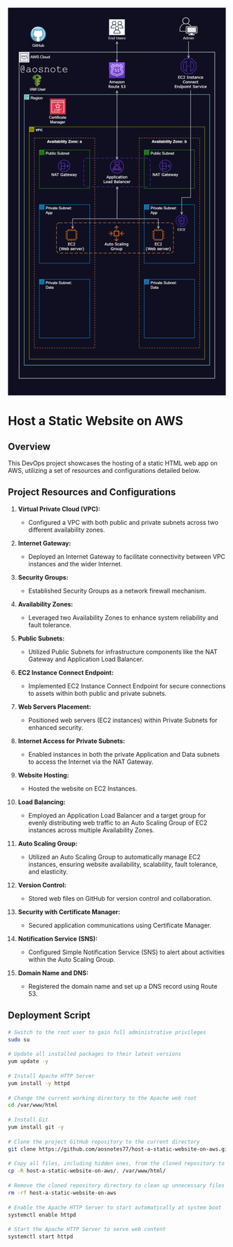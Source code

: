 ![Alt text](/Host_a_Static_Website_on_AWS.png)
# Host a Static Website on AWS

## Overview

This DevOps project showcases the hosting of a static HTML web app on AWS, utilizing a set of resources and configurations detailed below. 

## Project Resources and Configurations

1. **Virtual Private Cloud (VPC):**
   - Configured a VPC with both public and private subnets across two different availability zones.

2. **Internet Gateway:**
   - Deployed an Internet Gateway to facilitate connectivity between VPC instances and the wider Internet.

3. **Security Groups:**
   - Established Security Groups as a network firewall mechanism.

4. **Availability Zones:**
   - Leveraged two Availability Zones to enhance system reliability and fault tolerance.

5. **Public Subnets:**
   - Utilized Public Subnets for infrastructure components like the NAT Gateway and Application Load Balancer.

6. **EC2 Instance Connect Endpoint:**
   - Implemented EC2 Instance Connect Endpoint for secure connections to assets within both public and private subnets.

7. **Web Servers Placement:**
   - Positioned web servers (EC2 instances) within Private Subnets for enhanced security.

8. **Internet Access for Private Subnets:**
   - Enabled instances in both the private Application and Data subnets to access the Internet via the NAT Gateway.

9. **Website Hosting:**
   - Hosted the website on EC2 Instances.

10. **Load Balancing:**
    - Employed an Application Load Balancer and a target group for evenly distributing web traffic to an Auto Scaling Group of EC2 instances across multiple Availability Zones.

11. **Auto Scaling Group:**
    - Utilized an Auto Scaling Group to automatically manage EC2 instances, ensuring website availability, scalability, fault tolerance, and elasticity.

12. **Version Control:**
    - Stored web files on GitHub for version control and collaboration.

13. **Security with Certificate Manager:**
    - Secured application communications using Certificate Manager.

14. **Notification Service (SNS):**
    - Configured Simple Notification Service (SNS) to alert about activities within the Auto Scaling Group.

15. **Domain Name and DNS:**
    - Registered the domain name and set up a DNS record using Route 53.

## Deployment Script

```bash
# Switch to the root user to gain full administrative privileges
sudo su

# Update all installed packages to their latest versions
yum update -y

# Install Apache HTTP Server
yum install -y httpd

# Change the current working directory to the Apache web root
cd /var/www/html

# Install Git
yum install git -y

# Clone the project GitHub repository to the current directory
git clone https://github.com/aosnotes77/host-a-static-website-on-aws.git

# Copy all files, including hidden ones, from the cloned repository to the Apache web root
cp -R host-a-static-website-on-aws/. /var/www/html/

# Remove the cloned repository directory to clean up unnecessary files
rm -rf host-a-static-website-on-aws

# Enable the Apache HTTP Server to start automatically at system boot
systemctl enable httpd 

# Start the Apache HTTP Server to serve web content
systemctl start httpd



